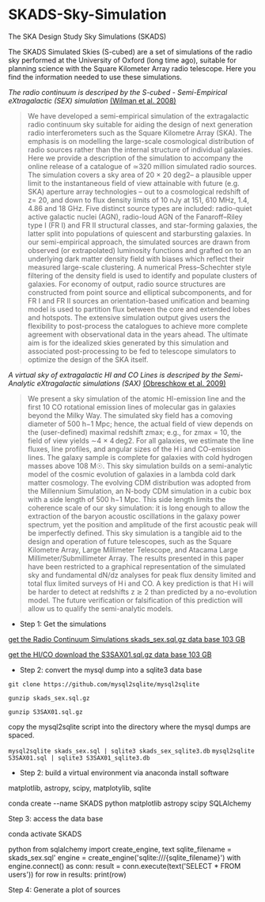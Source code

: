 # SKADS-Sky-Simulation

The SKA Design Study Sky Simulations (SKADS)

The SKADS Simulated Skies (S-cubed) are a set of simulations of the radio sky performed at the
University of Oxford (long time ago), suitable for planning science with the Square Kilometer 
Array radio telescope. Here you find the information needed to use these simulations.


*The radio continuum is descriped by the S-cubed - Semi-Empirical
eXtragalactic (SEX) simulation* [(Wilman et al. 2008)](https://academic.oup.com/mnras/article/388/3/1335/956611)

>We have developed a semi-empirical simulation of the extragalactic radio continuum sky suitable for aiding the design of next generation radio interferometers such as the Square Kilometre Array (SKA). The emphasis is on modelling the large-scale cosmological distribution of radio sources rather than the internal structure of individual galaxies. Here we provide a description of the simulation to accompany the online release of a catalogue of ≃320 million simulated radio sources. The simulation covers a sky area of 20 × 20 deg2– a plausible upper limit to the instantaneous field of view attainable with future (e.g. SKA) aperture array technologies – out to a cosmological redshift of z= 20, and down to flux density limits of 10 nJy at 151, 610 MHz, 1.4, 4.86 and 18 GHz. Five distinct source types are included: radio-quiet active galactic nuclei (AGN), radio-loud AGN of the Fanaroff–Riley type I (FR I) and FR II structural classes, and star-forming galaxies, the latter split into populations of quiescent and starbursting galaxies.
In our semi-empirical approach, the simulated sources are drawn from observed (or extrapolated) luminosity functions and grafted on to an underlying dark matter density field with biases which reflect their measured large-scale clustering. A numerical Press–Schechter style filtering of the density field is used to identify and populate clusters of galaxies. For economy of output, radio source structures are constructed from point source and elliptical subcomponents, and for FR I and FR II sources an orientation-based unification and beaming model is used to partition flux between the core and extended lobes and hotspots. The extensive simulation output gives users the flexibility to post-process the catalogues to achieve more complete agreement with observational data in the years ahead. The ultimate aim is for the idealized skies generated by this simulation and associated post-processing to be fed to telescope simulators to optimize the design of the SKA itself.


*A virtual sky of extragalactic HI and CO Lines is descriped by the Semi-Analytic
eXtragalactic simulations (SAX)* [(Obreschkow et al. 2009)](https://iopscience.iop.org/article/10.1088/0004-637X/703/2/1890)

>We present a sky simulation of the atomic HI-emission line and the first 10 CO rotational emission lines of molecular gas in galaxies beyond the Milky Way. The simulated sky field has a comoving diameter of 500 h−1 Mpc; hence, the actual field of view depends on the (user-defined) maximal redshift zmax; e.g., for zmax = 10, the field of view yields ∼4 × 4 deg2. For all galaxies, we estimate the line fluxes, line profiles, and angular sizes of the H i and CO-emission lines. The galaxy sample is complete for galaxies with cold hydrogen masses above 108 M☉. This sky simulation builds on a semi-analytic model of the cosmic evolution of galaxies in a lambda cold dark matter cosmology. The evolving CDM distribution was adopted from the Millennium Simulation, an N-body CDM simulation in a cubic box with a side length of 500 h−1 Mpc. This side length limits the coherence scale of our sky simulation: it is long enough to allow the extraction of the baryon acoustic oscillations in the galaxy power spectrum, yet the position and amplitude of the first acoustic peak will be imperfectly defined. This sky simulation is a tangible aid to the design and operation of future telescopes, such as the Square Kilometre Array, Large Millimeter Telescope, and Atacama Large Millimeter/Submillimeter Array. The results presented in this paper have been restricted to a graphical representation of the simulated sky and fundamental dN/dz analyses for peak flux density limited and total flux limited surveys of H i and CO. A key prediction is that H i will be harder to detect at redshifts z ≳ 2 than predicted by a no-evolution model. The future verification or falsification of this prediction will allow us to qualify the semi-analytic models.





- Step 1: Get the simulations

[get the Radio Continuum Simulations skads_sex.sql.gz data base 103 GB](http://ftp.mpifr-bonn.mpg.de/s-cubed/skads_sex.sql.gz)

[get the HI/CO download the S3SAX01.sql.gz data base 103 GB](http://ftp.mpifr-bonn.mpg.de/s-cubed/S3SAX01.sql.gz)


- Step 2: convert the mysql dump into a sqlite3 data base 

```git clone https://github.com/mysql2sqlite/mysql2sqlite```

```gunzip skads_sex.sql.gz```

```gunzip S3SAX01.sql.gz```

copy the mysql2sqlite script into the directory where the mysql dumps are spaced.

```mysql2sqlite skads_sex.sql | sqlite3 skads_sex_sqlite3.db```
```mysql2sqlite S3SAX01.sql | sqlite3 S3SAX01_sqlite3.db```

- Step 2: build a virtual environment via anaconda
install software

matplotlib, astropy, scipy, matplotylib, sqlite

conda create --name SKADS python matplotlib astropy scipy SQLAlchemy

Step 3: access the data base

conda activate SKADS



python
from sqlalchemy import create_engine, text
sqlite_filename = skads_sex.sql'
engine = create_engine('sqlite:///{sqlite_filename}')
with engine.connect() as conn:
  result = conn.execute(text('SELECT * FROM users'))
  for row in results:
    print(row)


Step 4: Generate a plot of sources


